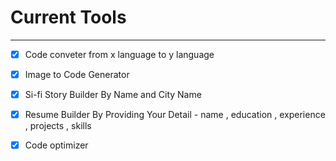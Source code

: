 # Current Tools
---


- [x] Code conveter from x language to y language 

- [x] Image to Code Generator 

- [x] Si-fi Story Builder By Name and City Name 

- [x] Resume Builder By Providing Your Detail - name , education , experience , projects , skills

- [x] Code optimizer 




